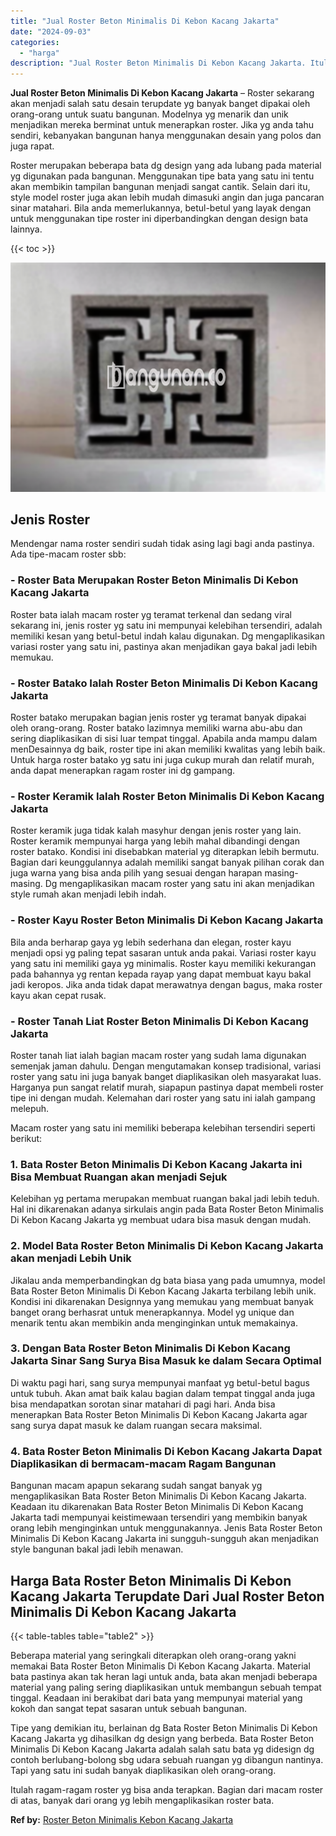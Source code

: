 ```yaml
---
title: "Jual Roster Beton Minimalis Di Kebon Kacang Jakarta"
date: "2024-09-03"
categories: 
  - "harga"
description: "Jual Roster Beton Minimalis Di Kebon Kacang Jakarta. Itulah ragam-ragam roster yg bisa anda terapkan. Bagian dari macam roster di atas, banyak dari orang yg..."
---
```


**Jual Roster Beton Minimalis Di Kebon Kacang Jakarta** – Roster sekarang akan menjadi salah satu desain terupdate yg banyak banget dipakai oleh orang-orang untuk suatu bangunan. Modelnya yg menarik dan unik menjadikan mereka berminat untuk menerapkan roster. Jika yg anda tahu sendiri, kebanyakan bangunan hanya menggunakan desain yang polos dan juga rapat.

Roster merupakan beberapa bata dg design yang ada lubang pada material yg digunakan pada bangunan. Menggunakan tipe bata yang satu ini tentu akan membikin tampilan bangunan menjadi sangat cantik. Selain dari itu, style model roster juga akan lebih mudah dimasuki angin dan juga pancaran sinar matahari. Bila anda memerlukannya, betul-betul yang layak dengan untuk menggunakan tipe roster ini diperbandingkan dengan design bata lainnya.

{{< toc >}}

![Jual Roster Beton Minimalis Di Kebon Kacang Jakarta](/images/bata-roster-minimalis-06.png)

## Jenis Roster

Mendengar nama roster sendiri sudah tidak asing lagi bagi anda pastinya. Ada tipe-macam roster sbb:

### \- Roster Bata Merupakan Roster Beton Minimalis Di Kebon Kacang Jakarta

Roster bata ialah macam roster yg teramat terkenal dan sedang viral sekarang ini, jenis roster yg satu ini mempunyai kelebihan tersendiri, adalah memiliki kesan yang betul-betul indah kalau digunakan. Dg mengaplikasikan variasi roster yang satu ini, pastinya akan menjadikan gaya bakal jadi lebih memukau.

### \- Roster Batako Ialah Roster Beton Minimalis Di Kebon Kacang Jakarta

Roster batako merupakan bagian jenis roster yg teramat banyak dipakai oleh orang-orang. Roster batako lazimnya memiliki warna abu-abu dan sering diaplikasikan di sisi luar tempat tinggal. Apabila anda mampu dalam menDesainnya dg baik, roster tipe ini akan memiliki kwalitas yang lebih baik. Untuk harga roster batako yg satu ini juga cukup murah dan relatif murah, anda dapat menerapkan ragam roster ini dg gampang.

### \- Roster Keramik Ialah Roster Beton Minimalis Di Kebon Kacang Jakarta

Roster keramik juga tidak kalah masyhur dengan jenis roster yang lain. Roster keramik mempunyai harga yang lebih mahal dibandingi dengan roster batako. Kondisi ini disebabkan material yg diterapkan lebih bermutu. Bagian dari keunggulannya adalah memiliki sangat banyak pilihan corak dan juga warna yang bisa anda pilih yang sesuai dengan harapan masing-masing. Dg mengaplikasikan macam roster yang satu ini akan menjadikan style rumah akan menjadi lebih indah.

### \- Roster Kayu Roster Beton Minimalis Di Kebon Kacang Jakarta

Bila anda berharap gaya yg lebih sederhana dan elegan, roster kayu menjadi opsi yg paling tepat sasaran untuk anda pakai. Variasi roster kayu yang satu ini memiliki gaya yg minimalis. Roster kayu memiliki kekurangan pada bahannya yg rentan kepada rayap yang dapat membuat kayu bakal jadi keropos. Jika anda tidak dapat merawatnya dengan bagus, maka roster kayu akan cepat rusak.

### \- Roster Tanah Liat Roster Beton Minimalis Di Kebon Kacang Jakarta

Roster tanah liat ialah bagian macam roster yang sudah lama digunakan semenjak jaman dahulu. Dengan mengutamakan konsep tradisional, variasi roster yang satu ini juga banyak banget diaplikasikan oleh masyarakat luas. Harganya pun sangat relatif murah, siapapun pastinya dapat membeli roster tipe ini dengan mudah. Kelemahan dari roster yang satu ini ialah gampang melepuh.

Macam roster yang satu ini memiliki beberapa kelebihan tersendiri seperti berikut:

### 1\. Bata Roster Beton Minimalis Di Kebon Kacang Jakarta ini Bisa Membuat Ruangan akan menjadi Sejuk

Kelebihan yg pertama merupakan membuat ruangan bakal jadi lebih teduh. Hal ini dikarenakan adanya sirkulais angin pada Bata Roster Beton Minimalis Di Kebon Kacang Jakarta yg membuat udara bisa masuk dengan mudah.

### 2\. Model Bata Roster Beton Minimalis Di Kebon Kacang Jakarta akan menjadi Lebih Unik

Jikalau anda memperbandingkan dg bata biasa yang pada umumnya, model Bata Roster Beton Minimalis Di Kebon Kacang Jakarta terbilang lebih unik. Kondisi ini dikarenakan Designnya yang memukau yang membuat banyak banget orang berhasrat untuk menerapkannya. Model yg unique dan menarik tentu akan membikin anda menginginkan untuk memakainya.

### 3\. Dengan Bata Roster Beton Minimalis Di Kebon Kacang Jakarta Sinar Sang Surya Bisa Masuk ke dalam Secara Optimal

Di waktu pagi hari, sang surya mempunyai manfaat yg betul-betul bagus untuk tubuh. Akan amat baik kalau bagian dalam tempat tinggal anda juga bisa mendapatkan sorotan sinar matahari di pagi hari. Anda bisa menerapkan Bata Roster Beton Minimalis Di Kebon Kacang Jakarta agar sang surya dapat masuk ke dalam ruangan secara maksimal.

### 4\. Bata Roster Beton Minimalis Di Kebon Kacang Jakarta Dapat Diaplikasikan di bermacam-macam Ragam Bangunan

Bangunan macam apapun sekarang sudah sangat banyak yg mengaplikasikan Bata Roster Beton Minimalis Di Kebon Kacang Jakarta. Keadaan itu dikarenakan Bata Roster Beton Minimalis Di Kebon Kacang Jakarta tadi mempunyai keistimewaan tersendiri yang membikin banyak orang lebih menginginkan untuk menggunakannya. Jenis Bata Roster Beton Minimalis Di Kebon Kacang Jakarta ini sungguh-sungguh akan menjadikan style bangunan bakal jadi lebih menawan.

## Harga Bata Roster Beton Minimalis Di Kebon Kacang Jakarta Terupdate Dari Jual Roster Beton Minimalis Di Kebon Kacang Jakarta

{{< table-tables table="table2" >}}

Beberapa material yang seringkali diterapkan oleh orang-orang yakni memakai Bata Roster Beton Minimalis Di Kebon Kacang Jakarta. Material bata pastinya akan tak heran lagi untuk anda, bata akan menjadi beberapa material yang paling sering diaplikasikan untuk membangun sebuah tempat tinggal. Keadaan ini berakibat dari bata yang mempunyai material yang kokoh dan sangat tepat sasaran untuk sebuah bangunan.

Tipe yang demikian itu, berlainan dg Bata Roster Beton Minimalis Di Kebon Kacang Jakarta yg dihasilkan dg design yang berbeda. Bata Roster Beton Minimalis Di Kebon Kacang Jakarta adalah salah satu bata yg didesign dg contoh berlubang-bolong sbg udara sebuah ruangan yg dibangun nantinya. Tapi yang satu ini sudah banyak diaplikasikan oleh orang-orang.

Itulah ragam-ragam roster yg bisa anda terapkan. Bagian dari macam roster di atas, banyak dari orang yg lebih mengaplikasikan roster bata.

**Ref by:** [Roster Beton Minimalis Kebon Kacang Jakarta](https://id.wikipedia.org/wiki/Roster)
